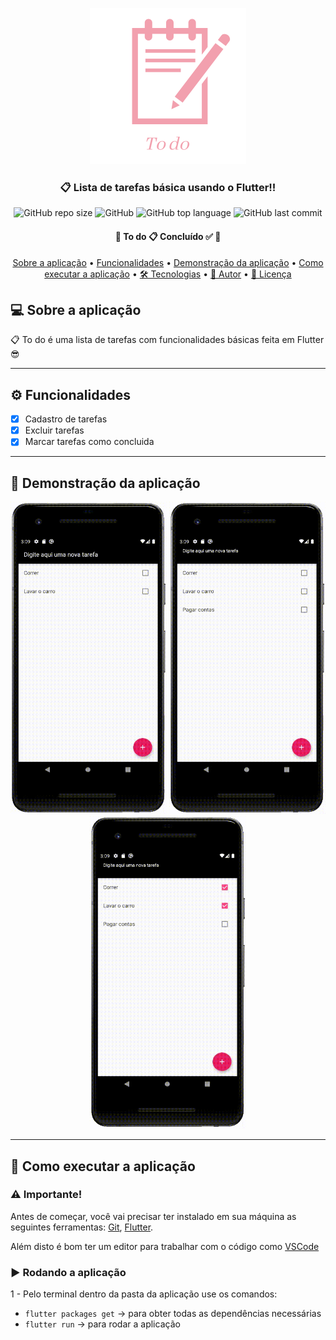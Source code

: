 <p align="center">
  <img src="https://github.com/claylton/to_do/blob/master/readme-elements/banner.png" height="250" width="250" alt="Unform" />
</p>

<h3 align="center">
  📋 Lista de tarefas básica usando o Flutter!!
</h3>

<div align="center">
  
 ![GitHub repo size](https://img.shields.io/github/repo-size/claylton/to_do)
 ![GitHub](https://img.shields.io/github/license/claylton/to_do)
 ![GitHub top language](https://img.shields.io/github/languages/top/claylton/to_do)
 ![GitHub last commit](https://img.shields.io/github/last-commit/claylton/to_do)

</div>

<h4 align="center"> 
	🚧  To do 📋 Concluído ✅ 🚧
</h4>

<p align="center">
 <a href="#sobre">Sobre a aplicação</a> •
 <a href="#funcionalidades">Funcionalidades</a> • 
 <a href="#tecnologias">Demonstração da aplicação</a> • 
 <a href="#executar">Como executar a aplicação</a> • 
 <a href="#tecnologias">🛠 Tecnologias</a> •
 <a href="#autor">🦸 Autor</a> •
 <a href="#licenca">📝 Licença</a>
</p>

## 💻 Sobre a aplicação
📋 To do é uma lista de tarefas com funcionalidades básicas feita em Flutter 😎

---

## ⚙️ Funcionalidades
- [x] Cadastro de tarefas
- [x] Excluir tarefas
- [x] Marcar tarefas como concluida

---

## 📱 Demonstração da aplicação
<p align="center">
  <img alt="Demo on Netlify" src="https://github.com/claylton/to_do/blob/master/readme-elements/Adicionar.gif" height="500" width="250">
  <img alt="Demo on Netlify" src="https://github.com/claylton/to_do/blob/master/readme-elements/Concluir.gif" height="500" width="250">
  <img alt="Demo on Netlify" src="https://github.com/claylton/to_do/blob/master/readme-elements/Remover.gif" height="500" width="250">
</p>

---

## 🚀 Como executar a aplicação

### ⚠️ Importante!
Antes de começar, você vai precisar ter instalado em sua máquina as seguintes ferramentas:
[Git](https://git-scm.com), [Flutter](https://flutter.dev). 

Além disto é bom ter um editor para trabalhar com o código como [VSCode](https://code.visualstudio.com)

### ▶️ Rodando a aplicação
1 - Pelo terminal dentro da pasta da aplicação use os comandos: 
-	```flutter packages get``` -> para obter todas as dependências necessárias
-	```flutter run``` -> para rodar a aplicação
